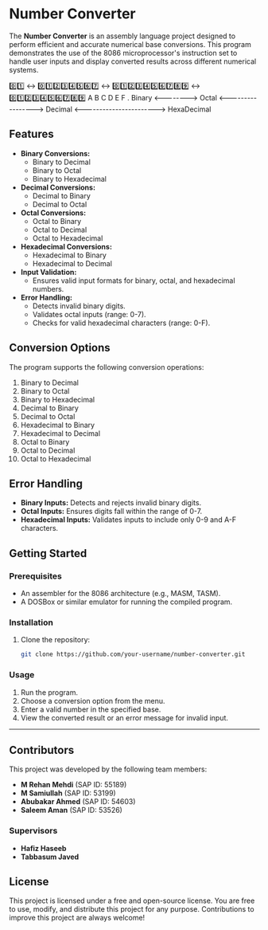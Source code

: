 # Number Converter

The **Number Converter** is an assembly language project designed to perform efficient and accurate numerical base conversions. This program demonstrates the use of the 8086 microprocessor's instruction set to handle user inputs and display converted results across different numerical systems. 

 0️⃣1️⃣ <-> 0️⃣1️⃣2️⃣3️⃣4️⃣5️⃣6️⃣7️⃣ <-> 0️⃣1️⃣2️⃣3️⃣4️⃣5️⃣6️⃣7️⃣8️⃣9️⃣ <-> 0️⃣1️⃣2️⃣3️⃣4️⃣5️⃣6️⃣7️⃣8️⃣9️⃣ A B C D E F .
 Binary <--------> Octal <-----------------> Decimal <-----------------------> HexaDecimal          
## Features

- **Binary Conversions:**
  - Binary to Decimal
  - Binary to Octal
  - Binary to Hexadecimal
- **Decimal Conversions:**
  - Decimal to Binary
  - Decimal to Octal
- **Octal Conversions:**
  - Octal to Binary
  - Octal to Decimal
  - Octal to Hexadecimal
- **Hexadecimal Conversions:**
  - Hexadecimal to Binary
  - Hexadecimal to Decimal
- **Input Validation:**
  - Ensures valid input formats for binary, octal, and hexadecimal numbers.
- **Error Handling:**
  - Detects invalid binary digits.
  - Validates octal inputs (range: 0-7).
  - Checks for valid hexadecimal characters (range: 0-F).

## Conversion Options

The program supports the following conversion operations:
1. Binary to Decimal
2. Binary to Octal
3. Binary to Hexadecimal
4. Decimal to Binary
5. Decimal to Octal
6. Hexadecimal to Binary
7. Hexadecimal to Decimal
8. Octal to Binary
9. Octal to Decimal
10. Octal to Hexadecimal

## Error Handling

- **Binary Inputs:** Detects and rejects invalid binary digits.
- **Octal Inputs:** Ensures digits fall within the range of 0-7.
- **Hexadecimal Inputs:** Validates inputs to include only 0-9 and A-F characters.

## Getting Started

### Prerequisites
- An assembler for the 8086 architecture (e.g., MASM, TASM).
- A DOSBox or similar emulator for running the compiled program.

### Installation
1. Clone the repository:
   ```bash
   git clone https://github.com/your-username/number-converter.git
### Usage

1. Run the program.
2. Choose a conversion option from the menu.
3. Enter a valid number in the specified base.
4. View the converted result or an error message for invalid input.

---

## Contributors

This project was developed by the following team members:

- **M Rehan Mehdi** (SAP ID: 55189)  
- **M Samiullah** (SAP ID: 53199)  
- **Abubakar Ahmed** (SAP ID: 54603)  
- **Saleem Aman** (SAP ID: 53526)  

### Supervisors

- **Hafiz Haseeb**  
- **Tabbasum Javed**

## License

This project is licensed under a free and open-source license. You are free to use, modify, and distribute this project for any purpose. Contributions to improve this project are always welcome!
